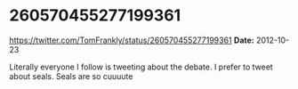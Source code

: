 # 260570455277199361
https://twitter.com/TomFrankly/status/260570455277199361
**Date:** 2012-10-23

Literally everyone I follow is tweeting about the debate. I prefer to tweet about seals. Seals are so cuuuute
